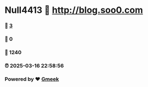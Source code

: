 # Null4413 :link: http://blog.soo0.com 
### :page_facing_up: [3](http://blog.soo0.com/tag.html) 
### :speech_balloon: 0 
### :hibiscus: 1240 
### :alarm_clock: 2025-03-16 22:58:56 
### Powered by :heart: [Gmeek](https://github.com/Meekdai/Gmeek)
